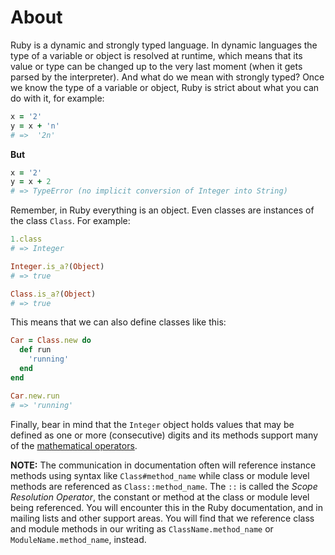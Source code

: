 # About

Ruby is a dynamic and strongly typed language. In dynamic languages the type of a variable or object is resolved at runtime, which means that its value or type can be changed up to the very last moment (when it gets parsed by the interpreter).
And what do we mean with strongly typed? Once we know the type of a variable or object, Ruby is strict about what you can do with it, for example:

```ruby
x = '2'
y = x + 'n'
# =>  '2n'
```

**But**

```ruby
x = '2'
y = x + 2
# => TypeError (no implicit conversion of Integer into String)
```

Remember, in Ruby everything is an object. Even classes are instances of the class `Class`. For example:

```ruby
1.class
# => Integer

Integer.is_a?(Object)
# => true

Class.is_a?(Object)
# => true
```

This means that we can also define classes like this:

```ruby
Car = Class.new do
  def run
    'running'
  end
end

Car.new.run
# => 'running'
```

Finally, bear in mind that the `Integer` object holds values that may be defined as one or more (consecutive) digits and its methods support many of the [mathematical operators][integers-docs].

[integers-docs]: https://ruby-doc.org/core-2.7.0/Integer.html

**NOTE:** The communication in documentation often will reference instance methods using syntax like `Class#method_name` while class or module level methods are referenced as `Class::method_name`.
The `::` is called the _Scope Resolution Operator_, the constant or method at the class or module level being referenced.
You will encounter this in the Ruby documentation, and in mailing lists and other support areas.
You will find that we reference class and module methods in our writing as `ClassName.method_name` or `ModuleName.method_name`, instead.

